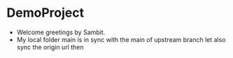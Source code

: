 # DemoProject
- Welcome greetings by Sambit.
- My local folder main is in sync with the main of upstream branch let also sync the origin url then
